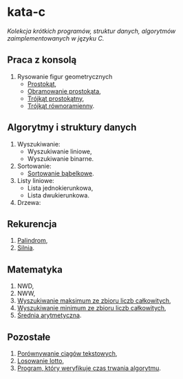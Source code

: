 # kata-c
_Kolekcja krótkich programów, struktur danych, algorytmów zaimplementowanych w języku C._

Praca z konsolą
---------------

1. Rysowanie figur geometrycznych
    * [Prostokąt](/console/print_rectangle.c),
    * [Obramowanie prostokąta](/console/print_rectangle_with_border.c),
    * [Trójkąt prostokątny](/console/print_triangle_rectangular.c),
    * [Trójkąt równoramienny](/console/print_triangle_isosceles.c).

Algorytmy i struktury danych
----------------------------

1. Wyszukiwanie:
    * Wyszukiwanie liniowe,
    * Wyszukiwanie binarne.
2. Sortowanie:
    * [Sortowanie bąbelkowe](/algorithms/bubble_sort.c).
3. Listy liniowe:
    * Lista jednokierunkowa,
    * Lista dwukierunkowa.
4. Drzewa:

Rekurencja
----------

1. [Palindrom](/recursion/palindrome.c),
2. [Silnia](/recursion/factorial.c).

Matematyka
----------

1. NWD,
2. NWW,
3. [Wyszukiwanie maksimum ze zbioru liczb całkowitych](/math/max.c),
4. [Wyszukiwanie minimum ze zbioru liczb całkowitych](/math/min.c),
5. [Średnia arytmetyczna](/math/average.c).

Pozostałe
---------

1. [Porównywanie ciągów tekstowych](/other/string_compare.c),
2. [Losowanie lotto](/other/lottery.c),
3. [Program, który weryfikuje czas trwania algorytmu](/other/algorithm_duration.c).
